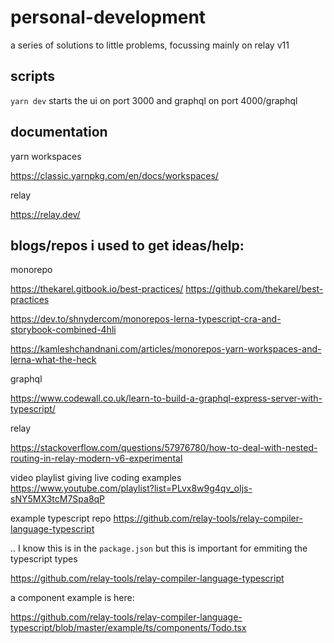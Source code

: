 
# personal-development

a series of solutions to little problems, focussing mainly on relay v11


## scripts 

`yarn dev` starts the ui on port 3000 and graphql on port 4000/graphql


## documentation

yarn workspaces

https://classic.yarnpkg.com/en/docs/workspaces/

relay

https://relay.dev/

## blogs/repos i used to get ideas/help:

monorepo

https://thekarel.gitbook.io/best-practices/
https://github.com/thekarel/best-practices

https://dev.to/shnydercom/monorepos-lerna-typescript-cra-and-storybook-combined-4hli

https://kamleshchandnani.com/articles/monorepos-yarn-workspaces-and-lerna-what-the-heck


graphql

https://www.codewall.co.uk/learn-to-build-a-graphql-express-server-with-typescript/


relay

https://stackoverflow.com/questions/57976780/how-to-deal-with-nested-routing-in-relay-modern-v6-experimental

video playlist giving live coding examples
https://www.youtube.com/playlist?list=PLvx8w9g4qv_oIjs-sNY5MX3tcM7Spa8qP

example typescript repo
https://github.com/relay-tools/relay-compiler-language-typescript


.. I know this is in the `package.json` but this is important for emmiting the typescript types

https://github.com/relay-tools/relay-compiler-language-typescript

a component example is here:

https://github.com/relay-tools/relay-compiler-language-typescript/blob/master/example/ts/components/Todo.tsx
